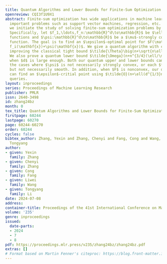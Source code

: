```yaml
---
title: Quantum Algorithms and Lower Bounds for Finite-Sum Optimization
openreview: CQI3f1U9X1
abstract: Finite-sum optimization has wide applications in machine learning, covering
  important problems such as support vector machines, regression, etc. In this paper,
  we initiate the study of solving finite-sum optimization problems by quantum computing.
  Specifically, let $f_1,\ldots,f_n:\mathbb{R}^d\to\mathbb{R}$ be $\ell$-smooth convex
  functions and $\psi:\mathbb{R}^d\to\mathbb{R}$ be a $\mu$-strongly convex proximal
  function. The goal is to find an $\epsilon$-optimal point for $F(\mathbf{x})=\frac{1}{n}\sum_{i=1}^n
  f_i(\mathbf{x})+\psi(\mathbf{x})$. We give a quantum algorithm with complexity $\tilde{O}\big(n+\sqrt{d}+\sqrt{\ell/\mu}\big(n^{1/3}d^{1/3}+n^{-2/3}d^{5/6}\big)\big)$,
  improving the classical tight bound $\tilde{\Theta}\big(n+\sqrt{n\ell/\mu}\big)$.
  We also prove a quantum lower bound $\tilde{\Omega}(n+n^{3/4}(\ell/\mu)^{1/4})$
  when $d$ is large enough. Both our quantum upper and lower bounds can extend to
  the cases where $\psi$ is not necessarily strongly convex, or each $f_i$ is Lipschitz
  but not necessarily smooth. In addition, when $F$ is nonconvex, our quantum algorithm
  can find an $\epsilon$-critial point using $\tilde{O}(n+\ell(d^{1/3}n^{1/3}+\sqrt{d})/\epsilon^2)$
  queries.
layout: inproceedings
series: Proceedings of Machine Learning Research
publisher: PMLR
issn: 2640-3498
id: zhang24bz
month: 0
tex_title: Quantum Algorithms and Lower Bounds for Finite-Sum Optimization
firstpage: 60244
lastpage: 60270
page: 60244-60270
order: 60244
cycles: false
bibtex_author: Zhang, Yexin and Zhang, Chenyi and Fang, Cong and Wang, Liwei and Li,
  Tongyang
author:
- given: Yexin
  family: Zhang
- given: Chenyi
  family: Zhang
- given: Cong
  family: Fang
- given: Liwei
  family: Wang
- given: Tongyang
  family: Li
date: 2024-07-08
address:
container-title: Proceedings of the 41st International Conference on Machine Learning
volume: '235'
genre: inproceedings
issued:
  date-parts:
  - 2024
  - 7
  - 8
pdf: https://proceedings.mlr.press/v235/zhang24bz/zhang24bz.pdf
extras: []
# Format based on Martin Fenner's citeproc: https://blog.front-matter.io/posts/citeproc-yaml-for-bibliographies/
---
```

